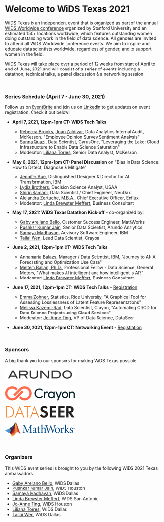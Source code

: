 # Welcome to WiDS Texas 2021

WiDS Texas is an independent event that is organized as part of the annual <a href="https://www.widsconference.org/">WiDS Worldwide conference</a> organized by Stanford University and an estimated 150+ locations worldwide, which features outstanding women doing outstanding work in the field of data science. All genders are invited to attend all WiDS Worldwide conference events. We aim to inspire and educate data scientists worldwide, regardless of gender, and to support women in the field.


WiDS Texas will take place over a period of 12 weeks from start of April to end of June, 2021 and will consist of a series of events including a datathon, technical talks, a panel discussion & a networking session.

<br>

### Series Schedule (April 7 - June 30, 2021)

Follow us on <a href="https://www.eventbrite.com/o/wids-texas-32661455905" target="_blank">EventBrite</a> and join us on <a href="https://www.linkedin.com/groups/9028186/" target="_blank">LinkedIn</a> to get updates on event registration. Check it out below!

- <strong>April 7, 2021, 12pm-1pm CT: WiDS Tech Talks</strong> 
  - <a href="https://www.linkedin.com/in/rebeccaannebrooks/" target="_blank">Rebecca Brooks</a>, <a href="https://www.linkedin.com/in/joan-zaldivar-5a25317/" target="_blank">Joan Zaldivar</a>, Data Analytics Internal Audit, McKesson, "Employee Opinion Survey Sentiment Analysis"
  - <a href="https://www.linkedin.com/in/sunna-quazi-b1975532/">Sunna Quazi</a>, Data Scientist, CyrusOne, "Leveraging the Lake: Cloud Infrastructure to Enable Data Science Saturation"
  - Moderator: <a href="https://www.linkedin.com/in/liliana-torres-68009435/" target="_blank">Liliana Torres</a>, Senior Data Analyst, McKesson

- <strong>May 6, 2021, 12pm-1pm CT: Panel Discussion</strong> on "Bias in Data Science: How to Detect, Diagnose & Mitigate"
  - <a href="https://www.linkedin.com/in/jenniferaue/" target="_blank">Jennifer Aue</a>, Distinguished Designer & Director for AI Transformation, IBM
  - <a href="https://www.linkedin.com/in/lnb/" target="_blank">Lydia Brothers</a>, Decision Science Analyst, USAA
  - <a href="https://www.linkedin.com/in/shirinsamani/" target="_blank">Shirin Samani</a>, Data Scientist / Chief Engineer, NeuDax
  - <a href="https://www.linkedin.com/in/alejandrazertuche/" target="_blank">Alejandra Zertuche, M.B.A.</a>, Chief Executive Officer, Enflux
  - Moderator: <a href="https://www.linkedin.com/in/lindabrewstermeffert/" target="_blank">Linda Brewster Meffert</a>, Business Consultant

- <strong>May 17, 2021: WiDS Texas Datathon Kick-off</strong> - co-organized by:
  - <a href="https://www.linkedin.com/in/gaby-arellano-bello-8b485052/" target="_blank">Gaby Arellano Bello</a>, Customer Success Engineer, MathWorks
  - <a href="https://www.linkedin.com/in/pushkarkumarjain/" target="_blank">Pushkar Kumar Jain</a>, Senior Data Scientist, Arundo Analytics
  - <a href="https://www.linkedin.com/in/samaya-madhavan/" target="_blank">Samaya Madhavan</a>, Advisory Software Engineer, IBM
  - <a href="https://www.linkedin.com/in/tailaiwen/" target="_blank">Tailai Wen</a>, Lead Data Scientist, Crayon

- <strong>June 2, 2021, 12pm-1pm CT: WiDS Tech Talks</strong> 
  - <a href="https://www.linkedin.com/in/annamaria-balazs/" target="_blank">Annamaria Balazs</a>, Manager / Data Scientist, IBM, "Journey to AI: A Forecasting and Optimization Use Case"
  - <a href="https://www.linkedin.com/in/meltemballan/" target="_blank"> Meltem Ballan, Ph.D.</a>, Professional Fellow - Data Science, General Motors, "What makes AI intelligent and how intelligent is AI?"
  - Moderator: <a href="https://www.linkedin.com/in/lindabrewstermeffert/" target="_blank">Linda Brewster Meffert</a>, Business Consultant

- <strong>June 17, 2021, 12pm-1pm CT: WiDS Tech Talks</strong> - <a href="https://www.eventbrite.com/e/wids-texas-tech-talks-series-3-tickets-145751455527" target="_blank">Registration<a/>
  - <a href="https://www.linkedin.com/in/ye-emma-zohner/" target="_blank">Emma Zohner</a>, Statistics, Rice University, "A Graphical Tool for Assessing Losslessness of Latent Feature Representations"
  - <a href="https://www.linkedin.com/in/melissa-kazemirad/" target="_blank">Melissa Kazemi-Rad</a>, Data Scientist, Crayon, "Automating CI/CD for Data Science Projects using Cloud Services"
  - Moderator: <a href="https://www.linkedin.com/in/joanneti/" target="_blank">Jo-Anne Ting</a>, VP of Data Science, DataSeer

- <strong>June 30, 2021, 12pm-1pm CT: Networking Event</strong> - <a href="https://www.eventbrite.com/e/women-in-data-science-wids-texas-networking-event-tickets-143151139913" target="_blank">Registration<a/>

<br>

### Sponsors

A big thank you to our sponsors for making WiDS Texas possible.

<div class="row">
  <p><a href="https://www.arundo.com/" target="_blank"><img src="images/arundo-black@4x-100.png" width="45%" height="45%" alt="Arundo"></a></p>
  <p><a href="https://www.crayon.com/" target="_blank"><img src="images/Crayon-Logo-RGB-Original.jpg" width="45%" height="45%" alt="Crayon"></a></p>
  <p><a href="https://www.dataseer.digital/" target="_blank"><img src="images/DataSeer--500W.png" width="45%" height="45%" alt="DataSeer"></a></p>
    <p><a href="https://www.mathworks.com/" target="_blank"><img src="images/mathworks-logo-full-color-rgb.png" width="45%" height="45%" alt="Mathworks"></a></p>
</div>

<br>

### Organizers

This WiDS event series is brought to you by the following WiDS 2021 Texas ambassadors:

- <a href="https://www.linkedin.com/in/gaby-arellano-bello-8b485052/" target="_blank">Gaby Arellano Bello</a>, WiDS Dallas
- <a href="https://www.linkedin.com/in/pushkarkumarjain/" target="_blank">Pushkar Kumar Jain</a>, WiDS Houston
- <a href="https://www.linkedin.com/in/samaya-madhavan/" target="_blank">Samaya Madhavan</a>, WiDS Dallas
- <a href="https://www.linkedin.com/in/lindabrewstermeffert/" target="_blank">Linda Brewster Meffert</a>, WiDS San Antonio
- <a href="https://www.linkedin.com/in/joanneti/" target="_blank">Jo-Anne Ting</a>, WiDS Houston
- <a href="https://www.linkedin.com/in/liliana-torres-68009435/" target="_blank">Liliana Torres</a>, WiDS Dallas
- <a href="https://www.linkedin.com/in/tailaiwen/" target="_blank">Tailai Wen</a>, WiDS Dallas
